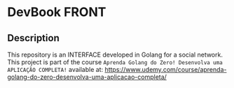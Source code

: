 # DevBook FRONT

## Description

This repository is an INTERFACE developed in Golang for a social network. This project is part of the course `Aprenda Golang do Zero! Desenvolva uma APLICAÇÃO COMPLETA!` available at: https://www.udemy.com/course/aprenda-golang-do-zero-desenvolva-uma-aplicacao-completa/
